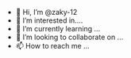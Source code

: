- 👋 Hi, I’m @zaky-12
- 👀 I’m interested in....
- 🌱 I’m currently learning ...
- 💞️ I’m looking to collaborate on ...
- 📫 How to reach me ...

<!---
zaky-12/zaky-12 is a ✨ special ✨ repository because its `README.md` (this file) appears on your GitHub profile.
You can click the Preview link to take a look at your changes.
--->

